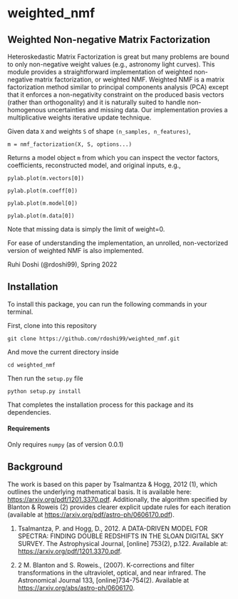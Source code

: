 # weighted_nmf

## Weighted Non-negative Matrix Factorization

Heteroskedastic Matrix Factorization is great but many problems are bound to only non-negative weight values (e.g., astronomy light curves).
This module provides a straightforward implementation of weighted non-negative matrix factorization, or weighted NMF. Weighted NMF is a matrix factorization method similar to principal components analysis (PCA) except that it enforces a non-negativity constraint on the produced basis vectors (rather than orthogonality) and it is naturally suited to handle non-homogenous uncertainties and missing data. Our implementation provies a multiplicative weights iterative update technique.


Given data `X` and weights `S` of shape `(n_samples, n_features)`,

   ```m = nmf_factorization(X, S, options...)```

Returns a model object `m` from which you can inspect the vector factors, coefficients, reconstructed model, and original inputs, e.g.,
    
```
pylab.plot(m.vectors[0])
    
pylab.plot(m.coeff[0])
    
pylab.plot(m.model[0])
    
pylab.plot(m.data[0])
```

Note that missing data is simply the limit of weight=0.

For ease of understanding the implementation, an unrolled, non-vectorized version of weighted NMF is also implemented.

Ruhi Doshi (@rdoshi99), Spring 2022


## Installation
To install this package, you can run the following commands in your terminal.

First, clone into this repository

```git clone https://github.com/rdoshi99/weighted_nmf.git```

And move the current directory inside

```cd weighted_nmf```

Then run the `setup.py` file

```python setup.py install```

That completes the installation process for this package and its dependencies.

#### Requirements
Only requires `numpy` (as of version 0.0.1)

## Background

The work is based on this paper by Tsalmantza & Hogg, 2012 (1),  which outlines the underlying mathematical basis. It is available here: https://arxiv.org/pdf/1201.3370.pdf. Additionally, the algorithm specified by Blanton & Roweis (2) provides clearer explicit update rules for each iteration (available at https://arxiv.org/pdf/astro-ph/0606170.pdf).


1) Tsalmantza, P. and Hogg, D., 2012. A DATA-DRIVEN MODEL FOR SPECTRA: FINDING DOUBLE REDSHIFTS IN THE SLOAN DIGITAL SKY SURVEY. The Astrophysical Journal, [online] 753(2), p.122. Available at: <https://arxiv.org/pdf/1201.3370.pdf>.

2) 2 M. Blanton and S. Roweis., (2007). K-corrections and filter transformations in the ultraviolet, optical, and near infrared. The Astronomical Journal 133, [online]734-754(2). Available at https://arxiv.org/abs/astro-ph/0606170.
